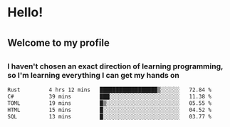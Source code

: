 
<h1>Hello!<h1>
<h2>Welcome to my profile<h2>
<h3>I haven't chosen an exact direction of learning programming, so I'm learning everything I can get my hands on</h3>

<!--START_SECTION:waka-->

```txt
Rust         4 hrs 12 mins   ██████████████████▒░░░░░░   72.84 %
C#           39 mins         ███░░░░░░░░░░░░░░░░░░░░░░   11.38 %
TOML         19 mins         █▒░░░░░░░░░░░░░░░░░░░░░░░   05.55 %
HTML         15 mins         █░░░░░░░░░░░░░░░░░░░░░░░░   04.52 %
SQL          13 mins         █░░░░░░░░░░░░░░░░░░░░░░░░   03.77 %
```

<!--END_SECTION:waka-->
